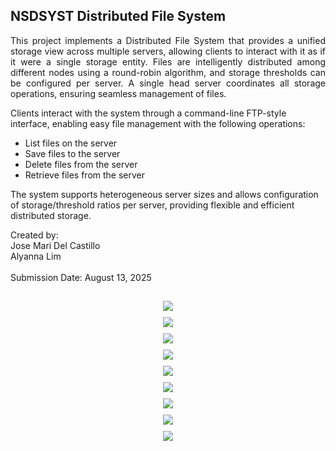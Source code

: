 ## NSDSYST Distributed File System
<p align="justify">
This project implements a Distributed File System that provides a unified storage view across multiple servers, allowing clients to interact with it as if it were a single storage entity. Files are intelligently distributed among different nodes using a round-robin algorithm, and storage thresholds can be configured per server. A single head server coordinates all storage operations, ensuring seamless management of files.

Clients interact with the system through a command-line FTP-style interface, enabling easy file management with the following operations:
- List files on the server
- Save files to the server
- Delete files from the server
- Retrieve files from the server

The system supports heterogeneous server sizes and allows configuration of storage/threshold ratios per server, providing flexible and efficient distributed storage.<br>
</p>
Created by:<br> Jose Mari Del Castillo <br>
Alyanna Lim<br><br>
Submission Date: August 13, 2025

##

<p align="center" style="margin: 10px 0;">
  <img src="https://github.com/user-attachments/assets/02366d87-e355-4e5e-a069-f945622a0177" />
</p>

<p align="center" style="margin: 10px 0;">
  <img src="https://github.com/user-attachments/assets/f54527b3-54f3-426a-9c12-dc9b3c08fdb2" />
</p>

<p align="center" style="margin: 10px 0;">
  <img src="https://github.com/user-attachments/assets/fff687c6-124a-45bf-b6ee-67c1d9278a0c" />
</p>

<p align="center" style="margin: 10px 0;">
  <img src="https://github.com/user-attachments/assets/bb3fb594-56de-44ea-9b3c-555cf7250684" />
</p>

<p align="center" style="margin: 10px 0;">
  <img src="https://github.com/user-attachments/assets/bf30fbf6-1fa9-4791-a017-11ba444db106" />
</p>
  
<p align="center" style="margin: 10px 0;">
  <img src=https://github.com/user-attachments/assets/d5ff39cf-d639-4096-8191-f189ff784f3d/>
</p>

<p align="center" style="margin: 10px 0;">
  <img src="https://github.com/user-attachments/assets/bab5dc7a-009c-4ae9-9148-77d9628083ab" />
</p>

<p align="center" style="margin: 10px 0;">
  <img src="https://github.com/user-attachments/assets/a80a0b10-f097-4573-ab0a-39cf9cedf569" />
</p>

<p align="center" style="margin: 10px 0;">
  <img src="https://github.com/user-attachments/assets/4cb322de-f9a2-462b-a5fb-20eb1478088e" />
</p>



